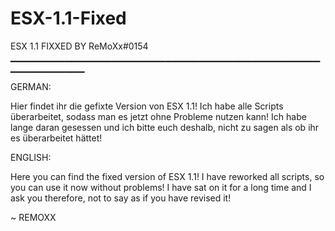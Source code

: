 # ESX-1.1-Fixed
ESX 1.1 FIXXED BY ReMoXx#0154
▁▁▁▁▁▁▁▁▁▁▁▁▁▁▁▁▁▁▁▁▁▁▁▁▁▁▁▁▁▁▁▁▁▁▁▁▁▁▁▁▁▁▁▁▁▁▁▁▁▁▁▁▁▁▁▁▁

GERMAN:


Hier findet ihr die gefixte Version von ESX 1.1!
Ich habe alle Scripts überarbeitet, sodass man es jetzt ohne Probleme nutzen kann! Ich habe lange daran gesessen und ich bitte euch deshalb, nicht zu sagen als ob ihr es überarbeitet hättet! 


ENGLISH:

Here you can find the fixed version of ESX 1.1!
I have reworked all scripts, so you can use it now without problems! I have sat on it for a long time and I ask you therefore, not to say as if you have revised it! 


~ REMOXX
